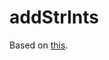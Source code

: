 # addStrInts

Based on [this](https://dev.to/egregors/your-first-stack-project-build-test-dist-10fa).
